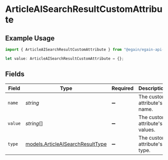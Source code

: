 # ArticleAISearchResultCustomAttribute

## Example Usage

```typescript
import { ArticleAISearchResultCustomAttribute } from "@egain/egain-api-typescript/models";

let value: ArticleAISearchResultCustomAttribute = {};
```

## Fields

| Field                                                                      | Type                                                                       | Required                                                                   | Description                                                                |
| -------------------------------------------------------------------------- | -------------------------------------------------------------------------- | -------------------------------------------------------------------------- | -------------------------------------------------------------------------- |
| `name`                                                                     | *string*                                                                   | :heavy_minus_sign:                                                         | The custom attribute's name.                                               |
| `value`                                                                    | *string*[]                                                                 | :heavy_minus_sign:                                                         | The custom attribute's values.                                             |
| `type`                                                                     | [models.ArticleAISearchResultType](../models/articleaisearchresulttype.md) | :heavy_minus_sign:                                                         | The custom attribute's type.                                               |